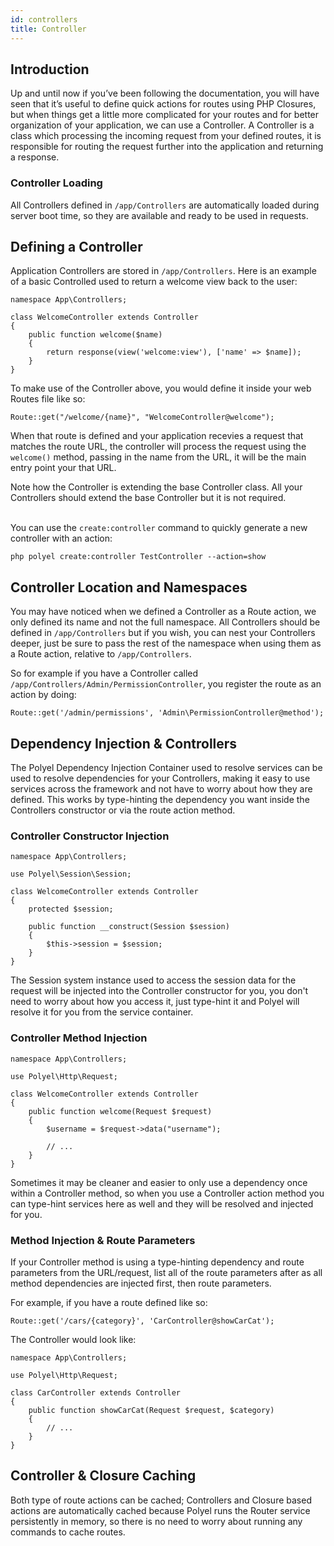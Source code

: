 ```yaml
---
id: controllers
title: Controller
---
```


## Introduction

Up and until now if you’ve been following the documentation, you will have seen that it’s useful to define quick actions for routes using PHP Closures, but when things get a little more complicated for your routes and for better organization of your application, we can use a Controller. A Controller is a class which processing the incoming request from your defined routes, it is responsible for routing the request further into the application and returning a response.

### Controller Loading

All Controllers defined in `/app/Controllers` are automatically loaded during server boot time, so they are available and ready to be used in requests.

## Defining a Controller

Application Controllers are stored in `/app/Controllers`. Here is an example of a basic Controlled used to return a welcome view back to the user:

```
namespace App\Controllers;

class WelcomeController extends Controller
{
    public function welcome($name)
    {
        return response(view('welcome:view'), ['name' => $name]);
    }
}
```

To make use of the Controller above, you would define it inside your web Routes file like so:

```
Route::get("/welcome/{name}", "WelcomeController@welcome");
```

When that route is defined and your application recevies a request that matches the route URL, the controller will process the request using the `welcome()` method, passing in the name from the URL, it will be the main entry point your that URL.

<div class="noteMsg">Note how the Controller is extending the base Controller class. All your Controllers should extend the base Controller but it is not required.</div>
<br/>

You can use the `create:controller` command to quickly generate a new controller with an action:

```text
php polyel create:controller TestController --action=show
```

## Controller Location and Namespaces

You may have noticed when we defined a Controller as a Route action, we only defined its name and not the full namespace. All Controllers should be defined in `/app/Controllers` but if you wish, you can nest your Controllers deeper, just be sure to pass the rest of the namespace when using them as a Route action, relative to `/app/Controllers`.

So for example if you have a Controller called `/app/Controllers/Admin/PermissionController`, you register the route as an action by doing:

```
Route::get('/admin/permissions', 'Admin\PermissionController@method');
```

## Dependency Injection & Controllers

The Polyel Dependency Injection Container used to resolve services can be used to resolve dependencies for your Controllers, making it easy to use services across the framework and not have to worry about how they are defined. This works by type-hinting the dependency you want inside the Controllers constructor or via the route action method.

### Controller Constructor Injection

```
namespace App\Controllers;

use Polyel\Session\Session;

class WelcomeController extends Controller
{
	protected $session;

    public function __construct(Session $session)
    {
        $this->session = $session;
    }
}
```

The Session system instance used to access the session data for the request will be injected into the Controller constructor for you, you don't need to worry about how you access it, just type-hint it and Polyel will resolve it for you from the service container.

### Controller Method Injection

```
namespace App\Controllers;

use Polyel\Http\Request;

class WelcomeController extends Controller
{
    public function welcome(Request $request)
    {
        $username = $request->data("username");

		// ...
    }
}
```

Sometimes it may be cleaner and easier to only use a dependency once within a Controller method, so when you use a Controller action method you can type-hint services here as well and they will be resolved and injected for you. 

### Method Injection & Route Parameters

If your Controller method is using a type-hinting dependency and route parameters from the URL/request, list all of the route parameters after as all method dependencies are injected first, then route parameters.

For example, if you have a route defined like so:

```
Route::get('/cars/{category}', 'CarController@showCarCat');
```

The Controller would look like:

```
namespace App\Controllers;

use Polyel\Http\Request;

class CarController extends Controller
{
    public function showCarCat(Request $request, $category)
    {
        // ...
    }
}
```

## Controller & Closure Caching

Both type of route actions can be cached; Controllers and Closure based actions are automatically cached because Polyel runs the Router service persistently in memory, so there is no need to worry about running any commands to cache routes.